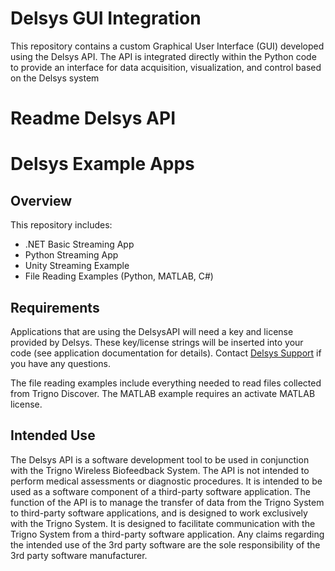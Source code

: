 # Delsys GUI Integration
This repository contains a custom Graphical User Interface (GUI) developed using the Delsys API. The API is integrated directly within the Python code to provide an interface for data acquisition, visualization, and control based on the Delsys system

# Readme Delsys API 
# Delsys Example Apps

## Overview

This repository includes:

- .NET Basic Streaming App
- Python Streaming App
- Unity Streaming Example
- File Reading Examples (Python, MATLAB, C#)

## Requirements

Applications that are using the DelsysAPI will need a key and license provided by Delsys. These key/license strings will be inserted into your code (see application documentation for details). Contact [Delsys Support](https://delsys.com/support) if you have any questions.

The file reading examples include everything needed to read files collected from Trigno Discover. The MATLAB example requires an activate MATLAB license. 

## Intended Use

The Delsys API is a software development tool to be used in conjunction with the Trigno Wireless Biofeedback System.  The API is not intended to perform medical assessments or diagnostic procedures.  It is intended to be used as a software component of a third-party software application.  The function of the API is to manage the transfer of data from the Trigno System to third-party software applications, and is designed to work exclusively with the Trigno System.  It is designed to facilitate communication with the Trigno System from a third-party software application.  Any claims regarding the intended use of the 3rd party software are the sole responsibility of the 3rd party software manufacturer.
